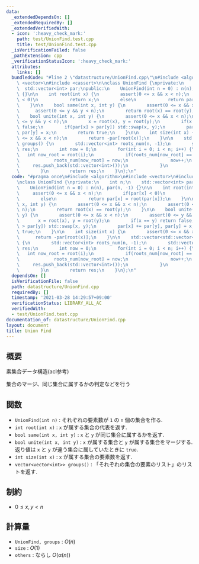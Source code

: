 ```yaml
---
data:
  _extendedDependsOn: []
  _extendedRequiredBy: []
  _extendedVerifiedWith:
  - icon: ':heavy_check_mark:'
    path: test/UnionFind.test.cpp
    title: test/UnionFind.test.cpp
  _isVerificationFailed: false
  _pathExtension: cpp
  _verificationStatusIcon: ':heavy_check_mark:'
  attributes:
    links: []
  bundledCode: "#line 2 \"datastructure/UnionFind.cpp\"\n#include <algorithm>\n#include\
    \ <vector>\n#include <cassert>\n\nclass UnionFind {\nprivate:\n    int n;\n  \
    \  std::vector<int> par;\npublic:\n    UnionFind(int n = 0) : n(n), par(n, -1)\
    \ {}\n\n    int root(int x) {\n        assert(0 <= x && x < n);\n        if(par[x]\
    \ < 0)\n            return x;\n        else\n            return par[x] = root(par[x]);\n\
    \    }\n\n    bool same(int x, int y) {\n        assert(0 <= x && x < n);\n  \
    \      assert(0 <= y && y < n);\n        return root(x) == root(y);\n    }\n\n\
    \    bool unite(int x, int y) {\n        assert(0 <= x && x < n);\n        assert(0\
    \ <= y && y < n);\n        x = root(x), y = root(y);\n        if(x == y) return\
    \ false;\n        if(par[x] > par[y]) std::swap(x, y);\n        par[x] += par[y],\
    \ par[y] = x;\n        return true;\n    }\n\n    int size(int x) {\n        assert(0\
    \ <= x && x < n);\n        return -par[root(x)];\n    }\n\n    std::vector<std::vector<int>>\
    \ groups() {\n        std::vector<int> roots_num(n, -1);\n        std::vector<std::vector<int>>\
    \ res;\n        int now = 0;\n        for(int i = 0; i < n; i++) {\n         \
    \   int now_root = root(i);\n            if(roots_num[now_root] == -1) {\n   \
    \             roots_num[now_root] = now;\n                now++;\n           \
    \     res.push_back(std::vector<int>());\n            }\n            res[roots_num[now_root]].push_back(i);\n\
    \        }\n        return res;\n    }\n};\n"
  code: "#pragma once\n#include <algorithm>\n#include <vector>\n#include <cassert>\n\
    \nclass UnionFind {\nprivate:\n    int n;\n    std::vector<int> par;\npublic:\n\
    \    UnionFind(int n = 0) : n(n), par(n, -1) {}\n\n    int root(int x) {\n   \
    \     assert(0 <= x && x < n);\n        if(par[x] < 0)\n            return x;\n\
    \        else\n            return par[x] = root(par[x]);\n    }\n\n    bool same(int\
    \ x, int y) {\n        assert(0 <= x && x < n);\n        assert(0 <= y && y <\
    \ n);\n        return root(x) == root(y);\n    }\n\n    bool unite(int x, int\
    \ y) {\n        assert(0 <= x && x < n);\n        assert(0 <= y && y < n);\n \
    \       x = root(x), y = root(y);\n        if(x == y) return false;\n        if(par[x]\
    \ > par[y]) std::swap(x, y);\n        par[x] += par[y], par[y] = x;\n        return\
    \ true;\n    }\n\n    int size(int x) {\n        assert(0 <= x && x < n);\n  \
    \      return -par[root(x)];\n    }\n\n    std::vector<std::vector<int>> groups()\
    \ {\n        std::vector<int> roots_num(n, -1);\n        std::vector<std::vector<int>>\
    \ res;\n        int now = 0;\n        for(int i = 0; i < n; i++) {\n         \
    \   int now_root = root(i);\n            if(roots_num[now_root] == -1) {\n   \
    \             roots_num[now_root] = now;\n                now++;\n           \
    \     res.push_back(std::vector<int>());\n            }\n            res[roots_num[now_root]].push_back(i);\n\
    \        }\n        return res;\n    }\n};\n"
  dependsOn: []
  isVerificationFile: false
  path: datastructure/UnionFind.cpp
  requiredBy: []
  timestamp: '2021-03-28 14:29:57+09:00'
  verificationStatus: LIBRARY_ALL_AC
  verifiedWith:
  - test/UnionFind.test.cpp
documentation_of: datastructure/UnionFind.cpp
layout: document
title: Union Find
---
```


## 概要

素集合データ構造(acl参考)

集合のマージ、同じ集合に属するかの判定などを行う

## 関数
* `UnionFind(int n)` : それぞれの要素数が `1` の `n` 個の集合を作る.
* `int root(int x)` : `x` が属する集合の代表を返す.
* `bool same(int x, int y)` : `x` と `y` が同じ集合に属するかを返す.
* `bool unite(int x, int y)` : `x` が属する集合と `y` が属する集合をマージする.  返り値は `x` と `y` が違う集合に属していたときに `true`.
* `int size(int x)` : `x` が属する集合の要素数を返す.
* `vector<vector<int>> groups()` : 「それぞれの集合の要素のリスト」のリストを返す.

## 制約
* $0 \leq x, y < n$

## 計算量
* `UnionFind, groups` : $O(n)$
* `size` : $O(1)$
* `others` : ならし $O(\alpha(n))$
